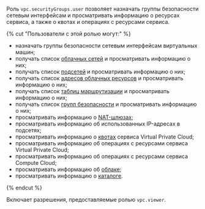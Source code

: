 Роль `vpc.securityGroups.user` позволяет назначать группы безопасности сетевым интерфейсам и просматривать информацию о ресурсах сервиса, а также о квотах и операциях с ресурсами сервиса.

{% cut "Пользователи с этой ролью могут:" %}

* назначать группы безопасности сетевым интерфейсам виртуальных машин;
* получать список [облачных сетей](../../../vpc/concepts/network.md#network) и просматривать информацию о них;
* получать список [подсетей](../../../vpc/concepts/network.md#subnet) и просматривать информацию о них;
* получать список [адресов облачных ресурсов](../../../vpc/concepts/address.md) и просматривать информацию о них;
* получать список [таблиц маршрутизации](../../../vpc/concepts/routing.md#rt-vpc) и просматривать информацию о них;
* получать список [групп безопасности](../../../vpc/concepts/security-groups.md) и просматривать информацию о них;
* просматривать информацию о [NAT-шлюзах](../../../vpc/concepts/gateways.md);
* просматривать информацию об использованных IP-адресах в подсетях;
* просматривать информацию о [квотах](../../../vpc/concepts/limits.md#vpc-quotas) сервиса Virtual Private Cloud;
* просматривать информацию об операциях с ресурсами сервиса Virtual Private Cloud;
* просматривать информацию об операциях с ресурсами сервиса Compute Cloud;
* просматривать информацию об [облаке](../../../resource-manager/concepts/resources-hierarchy.md#cloud);
* просматривать информацию о [каталоге](../../../resource-manager/concepts/resources-hierarchy.md#folder).

{% endcut %}

Включает разрешения, предоставляемые ролью `vpc.viewer`.